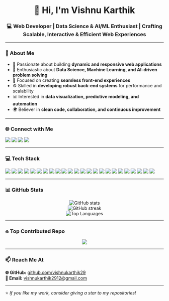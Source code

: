 <h1 align="center">👋 Hi, I'm Vishnu Karthik</h1>
<h3 align="center">💻 Web Developer | Data Science & AI/ML Enthusiast | Crafting Scalable, Interactive & Efficient Web Experiences</h3>

---

### 🚀 About Me

- 🎯 Passionate about building **dynamic and responsive web applications**
- 🧠 Enthusiastic about **Data Science, Machine Learning, and AI-driven problem solving**
- 🎨 Focused on creating **seamless front-end experiences**
- ⚙️ Skilled in **developing robust back-end systems** for performance and scalability
- 📊 Interested in **data visualization, predictive modeling, and automation**
- 🌍 Believer in **clean code, collaboration, and continuous improvement**

---

### 🌐 Connect with Me

<p align="left">
<a href="https://www.facebook.com/share/14S5mMBUmWr/" target="_blank"><img src="https://img.shields.io/badge/Facebook-%231877F2.svg?&style=for-the-badge&logo=facebook&logoColor=white" /></a>
<a href="https://www.instagram.com/_vk__vinci_?igsh=c2k4MWk2Nzlva2Vw" target="_blank"><img src="https://img.shields.io/badge/Instagram-%23E4405F.svg?&style=for-the-badge&logo=instagram&logoColor=white" /></a>
<a href="https://www.linkedin.com/in/vishnu-karthik-035260357/" target="_blank"><img src="https://img.shields.io/badge/LinkedIn-%230077B5.svg?&style=for-the-badge&logo=linkedin&logoColor=white" /></a>
<a href="mailto:vishnukarthik2912@gmail.com"><img src="https://img.shields.io/badge/Email-D14836?style=for-the-badge&logo=gmail&logoColor=white" /></a>
</p>

---

### 💻 Tech Stack

<p align="left">
<img src="https://img.shields.io/badge/JavaScript-F7DF1E?style=for-the-badge&logo=javascript&logoColor=black" />
<img src="https://img.shields.io/badge/HTML5-E34F26?style=for-the-badge&logo=html5&logoColor=white" />
<img src="https://img.shields.io/badge/CSS3-1572B6?style=for-the-badge&logo=css3&logoColor=white" />
<img src="https://img.shields.io/badge/TailwindCSS-06B6D4?style=for-the-badge&logo=tailwindcss&logoColor=white" />
<img src="https://img.shields.io/badge/Bootstrap-563D7C?style=for-the-badge&logo=bootstrap&logoColor=white" />
<img src="https://img.shields.io/badge/Vue.js-35495E?style=for-the-badge&logo=vue.js&logoColor=4FC08D" />
<img src="https://img.shields.io/badge/React-20232A?style=for-the-badge&logo=react&logoColor=61DAFB" />
<img src="https://img.shields.io/badge/Vite-646CFF?style=for-the-badge&logo=vite&logoColor=white" />
<img src="https://img.shields.io/badge/Node.js-43853D?style=for-the-badge&logo=node.js&logoColor=white" />
<img src="https://img.shields.io/badge/MongoDB-4EA94B?style=for-the-badge&logo=mongodb&logoColor=white" />
<img src="https://img.shields.io/badge/MySQL-005C84?style=for-the-badge&logo=mysql&logoColor=white" />
<img src="https://img.shields.io/badge/Python-3776AB?style=for-the-badge&logo=python&logoColor=white" />
<img src="https://img.shields.io/badge/R-276DC3?style=for-the-badge&logo=r&logoColor=white" />
<img src="https://img.shields.io/badge/Numpy-013243?style=for-the-badge&logo=numpy&logoColor=white" />
<img src="https://img.shields.io/badge/Pandas-150458?style=for-the-badge&logo=pandas&logoColor=white" />
<img src="https://img.shields.io/badge/ScikitLearn-F7931E?style=for-the-badge&logo=scikit-learn&logoColor=white" />
<img src="https://img.shields.io/badge/TensorFlow-FF6F00?style=for-the-badge&logo=tensorflow&logoColor=white" />
<img src="https://img.shields.io/badge/PyTorch-EE4C2C?style=for-the-badge&logo=pytorch&logoColor=white" />
<img src="https://img.shields.io/badge/Figma-F24E1E?style=for-the-badge&logo=figma&logoColor=white" />
<img src="https://img.shields.io/badge/WordPress-21759B?style=for-the-badge&logo=wordpress&logoColor=white" />
<img src="https://img.shields.io/badge/Canva-00C4CC?style=for-the-badge&logo=canva&logoColor=white" />
<img src="https://img.shields.io/badge/Netlify-00C7B7?style=for-the-badge&logo=netlify&logoColor=white" />
<img src="https://img.shields.io/badge/Git-F05032?style=for-the-badge&logo=git&logoColor=white" />
<img src="https://img.shields.io/badge/GitHub-181717?style=for-the-badge&logo=github&logoColor=white" />
</p>

---

### 📊 GitHub Stats

<p align="center">
<img src="https://github-readme-stats.vercel.app/api?username=vishnukarthik29&show_icons=true&theme=tokyonight" alt="GitHub stats" />
<br />
<img src="https://github-readme-streak-stats.herokuapp.com/?user=vishnukarthik29&theme=tokyonight" alt="GitHub streak" />
<br />
<img src="https://github-readme-stats.vercel.app/api/top-langs/?username=vishnukarthik29&layout=compact&theme=tokyonight" alt="Top Languages" />
</p>

---

### 🔝 Top Contributed Repo

<p align="center">
  <img src="https://github-contributor-stats.vercel.app/api?username=vishnukarthik29&limit=5&theme=tokyonight&combine_all_yearly_contributions=true" />
</p>

---

### 📫 Reach Me At

**🌐 GitHub:** [github.com/vishnukarthik29](https://github.com/vishnukarthik29)  
**📧 Email:** [vishnukarthik2912@gmail.com](mailto:vishnukarthik2912@gmail.com)

---

⭐️ _If you like my work, consider giving a star to my repositories!_
